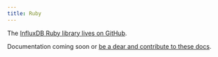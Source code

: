 ```yaml
---
title: Ruby
---
```


The [InfluxDB Ruby library lives on GitHub](https://github.com/influxdb/influxdb-ruby).

Documentation coming soon or [be a dear and contribute to these docs](https://github.com/influxdb/influxdb.org).
